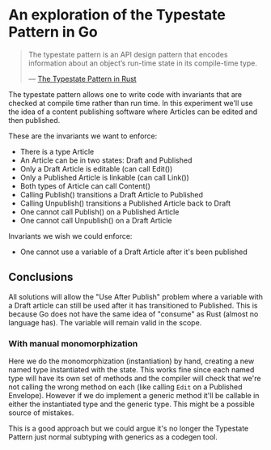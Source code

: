 # An exploration of the Typestate Pattern in Go

> The typestate pattern is an API design pattern that encodes
> information about an object’s run-time state in its compile-time type.
>
> — [The Typestate Pattern in Rust](https://cliffle.com/blog/rust-typestate/)

The typestate pattern allows one to write code with invariants that are checked
at compile time rather than run time. In this experiment we'll use the idea of a
content publishing software where Articles can be edited and then published.

These are the invariants we want to enforce:

* There is a type Article
* An Article can be in two states: Draft and Published
* Only a Draft Article is editable (can call Edit())
* Only a Published Article is linkable (can call Link())
* Both types of Article can call Content()
* Calling Publish() transitions a Draft Article to Published
* Calling Unpublish() transitions a Published Article back to Draft
* One cannot call Publish() on a Published Article
* One cannot call Unpublish() on a Draft Article

Invariants we wish we could enforce:

* One cannot use a variable of a Draft Article after it's been published

## Conclusions

All solutions will allow the "Use After Publish" problem where a variable with a
Draft article can still be used after it has transitioned to Published. This is
because Go does not have the same idea of "consume" as Rust (almost no language
has). The variable will remain valid in the scope.

### With manual monomorphization

Here we do the monomorphization (instantiation) by hand, creating a new named
type instantiated with the state. This works fine since each named type will
have its own set of methods and the compiler will check that we're not calling
the wrong method on each (like calling `Edit` on a Published Envelope). However
if we do implement a generic method it'll be callable in either the instantiated
type and the generic type. This might be a possible source of mistakes.

This is a good approach but we could argue it's no longer the Typestate
Pattern just normal subtyping with generics as a codegen tool.

